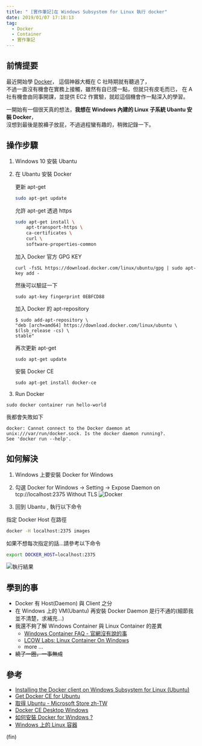 ```yaml
---
title: " [實作筆記]在 Windows Subsystem for Linux 執行 docker"
date: 2019/01/07 17:18:13
tag:
  - Docker
  - Container
  - 實作筆記
---
```


## 前情提要

最近開始學 [Docker](https://www.docker.com/)， 這個神器大概在 C 社時期就有聽過了，  
不過一直沒有機會在實務上接觸，雖然有自已摸一點，但就只有皮毛而已，
在 A 社有機會由同事開課，並提供 EC2 作實驗，就趁這個機會作一點深入的學習。

一開始有一個很天真的想法，**我想在 Windows 內建的 Linux 子系統 Ubantu 安裝 Docker**，  
沒想到最後是脫褲子放屁，不過過程蠻有趣的，稍微記錄一下。

## 操作步驟

1. Windows 10 安裝 Ubantu
2. 在 Ubantu 安裝 Docker

   更新 apt-get

   ```bash
   sudo apt-get update
   ```

   允許 apt-get 透過 https

   ```bash
   sudo apt-get install \
       apt-transport-https \
       ca-certificates \
       curl \
       software-properties-common
   ```

   加入 Docker 官方 GPG KEY

   ```shell
   curl -fsSL https://download.docker.com/linux/ubuntu/gpg | sudo apt-key add -
   ```

   然後可以驗証一下

   ```shell
   sudo apt-key fingerprint 0EBFCD88
   ```

   加入 Docker 的 apt-repository

   ```shell
   $ sudo add-apt-repository \
   "deb [arch=amd64] https://download.docker.com/linux/ubuntu \
   $(lsb_release -cs) \
   stable"
   ```

   再次更新 apt-get

   ```shell
   sudo apt-get update
   ```

   安裝 Docker CE

   ```shell
   sudo apt-get install docker-ce
   ```

3. Run Docker

```shell
sudo docker container run hello-world
```

我都會失敗如下

```shell
docker: Cannot connect to the Docker daemon at unix:///var/run/docker.sock. Is the docker daemon running?.
See 'docker run --help'.
```

## 如何解決

1. Windows 上要安裝 Docker for Windows
2. 勾選 Docker for Windows → Setting → Expose Daemon on tcp://localhost:2375 Without TLS
   ![Docker](/images/2019/1/docker.jpg)

3. 回到 Ubantu , 執行以下命令

指定 Docker Host 在路徑

```bash
docker -H localhost:2375 images
```

如果不想每次指定的話…請參考以下命令

```bash
export DOCKER_HOST=localhost:2375
```

![執行結果](/images/2019/1/ubantu_docker.jpg)

## 學到的事

- Docker 有 Host(Daemon) 與 Client 之分
- 在 Windows 上的 VM(Ubantu) 再安裝 Docker Daemon 是行不通的(細節我並不清楚，求補充…)
- 我還不夠了解 Windows Container 與 Linux Container 的差異
  - [Windows Container FAQ - 官網沒有說的事](https://columns.chicken-house.net/2016/09/05/windows-container-faq/)
  - [LCOW Labs: Linux Container On Windows](https://columns.chicken-house.net/2017/10/04/lcow/)
  - more ...
- ~~繞了一圈，一事無成~~

## 參考

- [Installing the Docker client on Windows Subsystem for Linux (Ubuntu)](https://medium.com/@sebagomez/installing-the-docker-client-on-ubuntus-windows-subsystem-for-linux-612b392a44c4)
- [Get Docker CE for Ubuntu](https://docs.docker.com/install/linux/docker-ce/ubuntu/)
- [取得 Ubuntu - Microsoft Store zh-TW](https://www.microsoft.com/zh-tw/p/ubuntu/9nblggh4msv6?activetab=pivot%3Aoverviewtab)
- [Docker CE Desktop Windows](https://hub.docker.com/editions/community/docker-ce-desktop-windows)
- [如何安裝 Docker for Windows ?](https://old-oomusou.goodjack.tw/docker/docker-for-windows/)
- [Windows 上的 Linux 容器](https://docs.microsoft.com/zh-tw/virtualization/windowscontainers/deploy-containers/linux-containers)

(fin)
